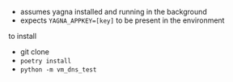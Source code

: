 * assumes yagna installed and running in the background
* expects `YAGNA_APPKEY=[key]` to be present in the environment

to install

* git clone
* `poetry install`
* `python -m vm_dns_test`

